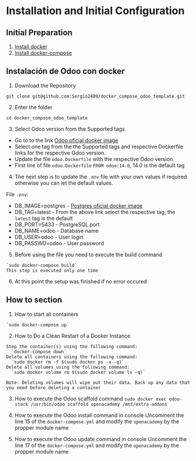 # Installation and Initial Configuration

## Initial Preparation
1. [Install docker](https://docs.docker.com/get-docker/)
2. [Install docker-compose](https://docs.docker.com/compose/install/)

## Instalación de Odoo con docker
1. Download the Repository
~~~
git clone git@github.com:Sergio2409/docker_compose_odoo_template.git
~~~
2. Enter the folder
~~~
cd docker_compose_odoo_template
~~~
3. Select Odoo version from the Supported tags.
- Go to to the link [Odoo oficial docker image](https://registry.hub.docker.com/_/odoo/)
- Select one tag from the the Supported tags and respective Dockerfile links for the respective Odoo version.
- Update the file `odoo.Dockerfile` with the respective Odoo version. 
- First line of file `odoo.Dockerfile` `FROM odoo:14.0`, 14.0 is the default tag

4. The next step is to update the `.env` file with your own values if required otherwise you can let the default values.

File `.env`:
- DB_IMAGE=postgres - [Postgres oficial docker image](https://registry.hub.docker.com/_/postgres)
- DB_TAG=latest     - From the above link select the respective tag, the `latest` tag is the default
- DB_PORT=5433      - PostgreSQL port
- DB_NAME=odoo      - Database name
- DB_USER=odoo      - User login
- DB_PASSWD=odoo    - User password
5. Before using the file you need to execute the build command
~~~
`sudo docker-compose build`
This step is executed only one time
~~~
6. At this point the setup was finished if no error occured

## How to section
1. How to start all containers
~~~
`sudo docker-compose up`
~~~

2. How to Do a Clean Restart of a Docker Instance
~~~
Stop the container(s) using the following command:
  `docker-compose down`
Delete all containers using the following command:
  `sudo docker rm -f $(sudo docker ps -a -q)`
Delete all volumes using the following command:
  `sudo docker volume rm $(sudo docker volume ls -q)`

Note: Deleting volumes will wipe out their data. Back up any data that you need before deleting a container
~~~

3. How to execute the Odoo scaffold command
`sudo docker exec odoo-stack /usr/bin/odoo scaffold openacademy /mnt/extra-addons`

4. How to execute the Odoo install command in console
Uncomment the line 15 of the `docker-compose.yml` and modify the `openacademy` by the propper module name

5. How to execute the Odoo update command in console
Uncomment the line 17 of the `docker-compose.yml` and modify the `openacademy` by the propper module name
~~~